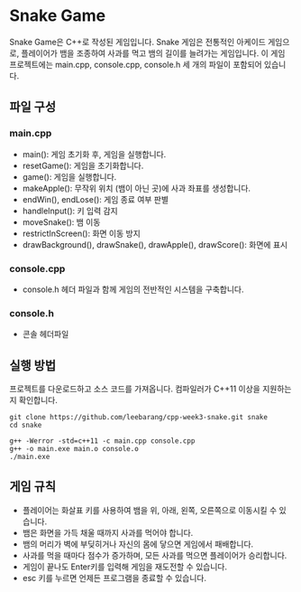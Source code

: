 # Snake Game
Snake Game은 C++로 작성된 게임입니다. Snake 게임은 전통적인 아케이드 게임으로, 플레이어가 뱀을 조종하여 사과를 먹고 뱀의 길이를 늘려가는 게임입니다.
이 게임 프로젝트에는 main.cpp, console.cpp, console.h 세 개의 파일이 포함되어 있습니다.

## 파일 구성
### main.cpp
* main(): 게임 초기화 후, 게임을 실행합니다.
* resetGame(): 게임을 초기화합니다.
* game(): 게임을 실행합니다.
* makeApple(): 무작위 위치 (뱀이 아닌 곳)에 사과 좌표를 생성합니다.
* endWin(), endLose(): 게임 종료 여부 판별
* handleInput(): 키 입력 감지
* moveSnake(): 뱀 이동
* restrictInScreen(): 화면 이동 방지
* drawBackground(), drawSnake(), drawApple(), drawScore(): 화면에 표시
### console.cpp
* console.h 헤더 파일과 함께 게임의 전반적인 시스템을 구축합니다.
### console.h
* 콘솔 헤더파일

## 실행 방법
프로젝트를 다운로드하고 소스 코드를 가져옵니다.
컴파일러가 C++11 이상을 지원하는지 확인합니다.

```
git clone https://github.com/leebarang/cpp-week3-snake.git snake
cd snake

g++ -Werror -std=c++11 -c main.cpp console.cpp
g++ -o main.exe main.o console.o
./main.exe
```

## 게임 규칙
* 플레이어는 화살표 키를 사용하여 뱀을 위, 아래, 왼쪽, 오른쪽으로 이동시킬 수 있습니다.
* 뱀은 화면을 가득 채울 때까지 사과를 먹어야 합니다.
* 뱀의 머리가 벽에 부딪히거나 자신의 몸에 닿으면 게임에서 패배합니다.
* 사과를 먹을 때마다 점수가 증가하며, 모든 사과를 먹으면 플레이어가 승리합니다.
* 게임이 끝나도 Enter키를 입력해 게임을 재도전할 수 있습니다.
* esc 키를 누르면 언제든 프로그램을 종료할 수 있습니다.
